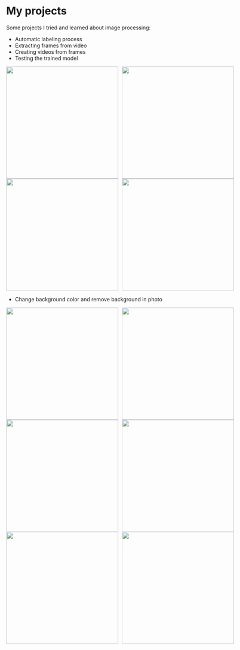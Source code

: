 # My projects

Some projects I tried and learned about image processing:

- Automatic labeling process
- Extracting frames from video
- Creating videos from frames
- Testing the trained model

<div style="display: flex; align-items: flex-start;">
  <img src="https://github.com/user-attachments/assets/2263be5b-28b3-4632-897a-5c78993854ae" width="300" style="margin-right: 10px;" />
  <img src=https://github.com/user-attachments/assets/f6a22c25-31ae-4a15-8572-f6f97c71b4b4 width="300" />
</div>

<div style="display: flex; align-items: flex-start;">
  <img src=https://github.com/user-attachments/assets/a46a6e01-6754-460a-8994-98e2b075400e width="300" style="margin-right: 10px;" />
  <img src=https://github.com/user-attachments/assets/3b31f01b-aa07-4a9e-9630-6d6b77864350 width="300" />
</div>


- Change background color and remove background in photo
  
<div style="display: flex; align-items: flex-start;">
<img src=https://github.com/user-attachments/assets/688f9c5f-4273-4483-892f-5cafa444af40 width="300" style="margin-right: 10px;" />
<img src=https://github.com/user-attachments/assets/9920156c-6b7b-40be-845f-0fc04628bece width="300" />
</div>

 <div style="display: flex; align-items: flex-start;">
<img src=https://github.com/user-attachments/assets/59e31591-18ce-4db7-852d-19eaafc6843b width="300" style="margin-right: 10px;" />
<img src=https://github.com/user-attachments/assets/a4c0fa0f-a602-4a0d-b302-2eb05762a7ce width="300" />
</div>

 <div style="display: flex; align-items: flex-start;">
<img src=https://github.com/user-attachments/assets/d26d411d-5bf6-475a-adff-8eab0c1c31f9 width="300" style="margin-right: 10px;" />
<img src=https://github.com/user-attachments/assets/933381b3-6f93-4c4e-b531-5df8a7212a95 width="300" />
</div>


